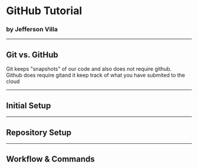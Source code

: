 # GitHub Tutorial

### by Jefferson Villa

---
## Git vs. GitHub
Git keeps "snapshots" of our code and also does not require github.  
Github does require gitand it keep track of what you have submited to the cloud


---
## Initial Setup



---
## Repository Setup



---
## Workflow & Commands